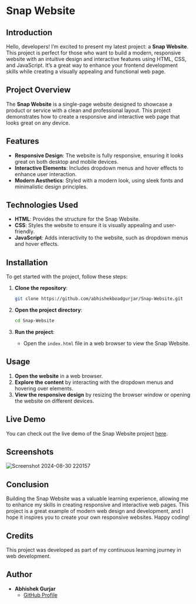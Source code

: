 # Snap Website

## Introduction

Hello, developers! I’m excited to present my latest project: a **Snap Website**. This project is perfect for those who want to build a modern, responsive website with an intuitive design and interactive features using HTML, CSS, and JavaScript. It’s a great way to enhance your frontend development skills while creating a visually appealing and functional web page.

## Project Overview

The **Snap Website** is a single-page website designed to showcase a product or service with a clean and professional layout. This project demonstrates how to create a responsive and interactive web page that looks great on any device.

## Features

- **Responsive Design**: The website is fully responsive, ensuring it looks great on both desktop and mobile devices.
- **Interactive Elements**: Includes dropdown menus and hover effects to enhance user interaction.
- **Modern Aesthetics**: Styled with a modern look, using sleek fonts and minimalistic design principles.

## Technologies Used

- **HTML**: Provides the structure for the Snap Website.
- **CSS**: Styles the website to ensure it is visually appealing and user-friendly.
- **JavaScript**: Adds interactivity to the website, such as dropdown menus and hover effects.

## Installation

To get started with the project, follow these steps:

1. **Clone the repository**:
    ```bash
    git clone https://github.com/abhishekboadgurjar/Snap-Website.git
    ```

2. **Open the project directory**:
    ```bash
    cd Snap-Website
    ```

3. **Run the project**:
    - Open the `index.html` file in a web browser to view the Snap Website.

## Usage

1. **Open the website** in a web browser.
2. **Explore the content** by interacting with the dropdown menus and hovering over elements.
3. **View the responsive design** by resizing the browser window or opening the website on different devices.



## Live Demo

You can check out the live demo of the Snap Website project [here](https://abhishekboadgurjar.github.io/Snap-Website/).
## Screenshots

![Screenshot 2024-08-30 220157](https://github.com/user-attachments/assets/4a761b81-e7b8-4c3e-8db1-042c1164629b)

## Conclusion

Building the Snap Website was a valuable learning experience, allowing me to enhance my skills in creating responsive and interactive web pages. This project is a great example of modern web design and development, and I hope it inspires you to create your own responsive websites. Happy coding!

## Credits

This project was developed as part of my continuous learning journey in web development.

## Author

- **Abhishek Gurjar**
  - [GitHub Profile](https://github.com/abhishekboadgurjar)
